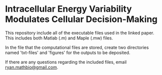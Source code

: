 # Intracellular Energy Variability Modulates Cellular Decision-Making

This repository include all of the executable files used in the linked paper. This includes both Matlab (.m) and Maple (.mw) files.

In the file that the computational files are stored, create two directories named 'txt-files' and 'figures' for the outputs to be deposited. 

If there are any questions regarding the included files, email ryan.mathbio@gmail.com.


